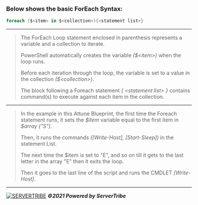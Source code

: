 ### **Below shows the basic ForEach Syntax:**
```powershell
foreach ($<item> in $<collection>){<statement list>}
```
---
> The ForEach Loop statement enclosed in parenthesis represents a variable and a collection to iterate.
>  
> PowerShell automatically creates the variable *($\<item>)* when the loop runs.
> 
> Before each iteration through the loop, the variable is set to a value in the collection *($\<collection>)*.
> 
> The block following a Foreach statement *{ \<statement list> }* contains command(s) to execute against each item in the collection.
---
> In the example in this Attune Blueprint, the first time the Foreach statement runs, it sets the *\$item* variable equal to the first item in *$array ("S")*.
> 
> Then, it runs the commands *([Write-Host], [Start-Sleep])* in the statement List.
> 
> The next time the $item is set to "E", and so on till it gets to the last letter in the array "E" then it exits the loop.
> 
> Then it goes to the last line of the script and runs the CMDLET *[Write-Host]*.
---
[![SERVERTRIBE](https://www.servertribe.com/wp-content/themes/mars/assets/images/attune_logo.svg)](https://www.servertribe.com/)
***&copy;2021 Powered by ServerTribe***